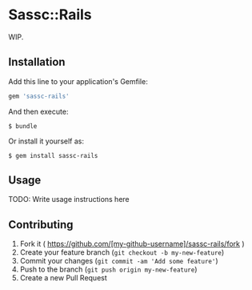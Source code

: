 # Sassc::Rails

WIP.

## Installation

Add this line to your application's Gemfile:

```ruby
gem 'sassc-rails'
```

And then execute:

    $ bundle

Or install it yourself as:

    $ gem install sassc-rails

## Usage

TODO: Write usage instructions here

## Contributing

1. Fork it ( https://github.com/[my-github-username]/sassc-rails/fork )
2. Create your feature branch (`git checkout -b my-new-feature`)
3. Commit your changes (`git commit -am 'Add some feature'`)
4. Push to the branch (`git push origin my-new-feature`)
5. Create a new Pull Request
